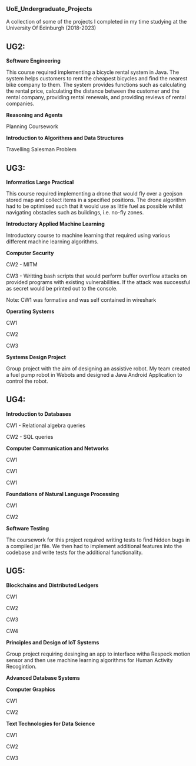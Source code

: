 ### UoE_Undergraduate_Projects
A collection of some of the projects I completed in my time studying at the University Of Edinburgh (2018-2023)

## UG2:

**Software Engineering**

This course required implementing a bicycle rental system in Java. The system helps customers to rent the cheapest bicycles and find the nearest bike company to them. The system provides functions such as calculating the rental price, calculating the distance between the customer and the rental company, providing rental renewals, and providing reviews of rental companies.

**Reasoning and Agents**

Planning Coursework

**Introduction to Algorithms and Data Structures**

Travelling Salesman Problem

## UG3:

**Informatics Large Practical**

This course required implementing a drone that would fly over a geojson stored map and collect items in a specified positions. The drone algorithm had to be optimised such that it would use as little fuel as possible whilst navigating obstacles such as buildings, i.e. no-fly zones.

**Introductory Applied Machine Learning**

Introductory course to machine learning that required using various different machine learning algorithms.

**Computer Security**

CW2 - MITM

CW3 - Writting bash scripts that would perform buffer overflow attacks on provided programs with existing vulnerabilities. If the attack was successful as secret would be printed out to the console.

Note: CW1 was formative and was self contained in wireshark

**Operating Systems**

CW1

CW2

CW3

**Systems Design Project**

Group project with the aim of designing an assistive robot. My team created a fuel pump robot in Webots and designed a Java Android Application to control the robot.

## UG4:

**Introduction to Databases**

CW1 - Relational algebra queries

CW2 - SQL queries

**Computer Communication and Networks**

CW1

CW1

CW1

**Foundations of Natural Language Processing**

CW1

CW2

**Software Testing**

The coursework for this project required writing tests to find hidden bugs in a compiled jar file. We then had to implement additional features into the codebase and write tests for the additional functionality.

## UG5:

**Blockchains and Distributed Ledgers**

CW1

CW2

CW3

CW4

**Principles and Design of IoT Systems**

Group project requiring desinging an app to interface witha Respeck motion sensor and then use machine learning algorithms for Human Activity Recogintion.

**Advanced Database Systems**

**Computer Graphics**

CW1

CW2

**Text Technologies for Data Science**

CW1

CW2

CW3





